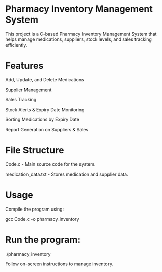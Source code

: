 # Pharmacy Inventory Management System

This project is a C-based Pharmacy Inventory Management System that helps manage medications, suppliers, stock levels, and sales tracking efficiently.

# Features

Add, Update, and Delete Medications

Supplier Management

Sales Tracking

Stock Alerts & Expiry Date Monitoring

Sorting Medications by Expiry Date

Report Generation on Suppliers & Sales

# File Structure

Code.c - Main source code for the system.

medication_data.txt - Stores medication and supplier data.

# Usage

Compile the program using:

gcc Code.c -o pharmacy_inventory

# Run the program:

./pharmacy_inventory

Follow on-screen instructions to manage inventory.
